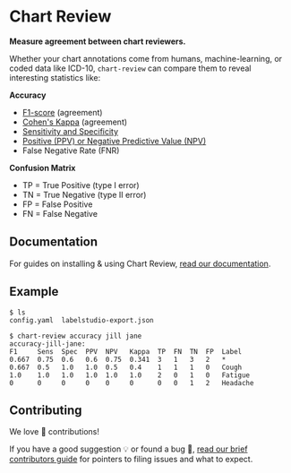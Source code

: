 # Chart Review

**Measure agreement between chart reviewers.**

Whether your chart annotations come from humans, machine-learning, or coded data like ICD-10,
`chart-review` can compare them to reveal interesting statistics like:

**Accuracy**
* [F1-score](https://www.ncbi.nlm.nih.gov/pmc/articles/PMC1090460/) (agreement)
* [Cohen's Kappa](https://en.wikipedia.org/wiki/Cohen's_kappa) (agreement)
* [Sensitivity and Specificity](https://en.wikipedia.org/wiki/Sensitivity_and_specificity)
* [Positive (PPV) or Negative Predictive Value (NPV)](https://en.wikipedia.org/wiki/Positive_and_negative_predictive_values#Relationship)
* False Negative Rate (FNR)

**Confusion Matrix**
* TP = True Positive (type I error)
* TN = True Negative (type II error)
* FP = False Positive
* FN = False Negative

## Documentation

For guides on installing & using Chart Review,
[read our documentation](https://docs.smarthealthit.org/cumulus/chart-review/).

## Example

```shell
$ ls
config.yaml  labelstudio-export.json

$ chart-review accuracy jill jane
accuracy-jill-jane:
F1     Sens  Spec  PPV  NPV   Kappa  TP  FN  TN  FP  Label   
0.667  0.75  0.6   0.6  0.75  0.341  3   1   3   2   *       
0.667  0.5   1.0   1.0  0.5   0.4    1   1   1   0   Cough   
1.0    1.0   1.0   1.0  1.0   1.0    2   0   1   0   Fatigue 
0      0     0     0    0     0      0   0   1   2   Headache
```

## Contributing

We love 💖 contributions!

If you have a good suggestion 💡 or found a bug 🐛,
[read our brief contributors guide](CONTRIBUTING.md)
for pointers to filing issues and what to expect.
